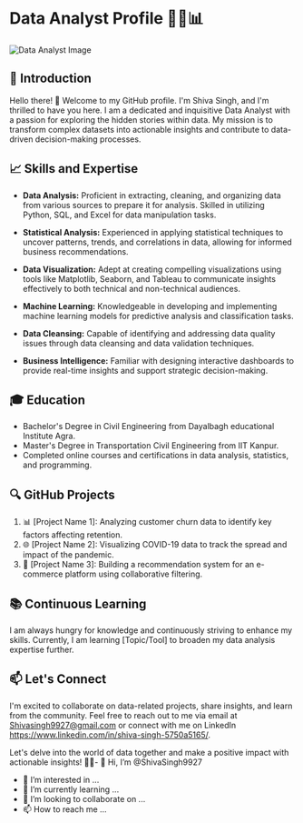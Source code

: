 # Data Analyst Profile 👨‍💼📊

![Data Analyst Image](data_analyst_image.jpg)

## 👋 Introduction

Hello there! 👋 Welcome to my GitHub profile. I'm Shiva Singh, and I'm thrilled to have you here. I am a dedicated and inquisitive Data Analyst with a passion for exploring the hidden stories within data. My mission is to transform complex datasets into actionable insights and contribute to data-driven decision-making processes.

## 📈 Skills and Expertise

- **Data Analysis:** Proficient in extracting, cleaning, and organizing data from various sources to prepare it for analysis. Skilled in utilizing Python, SQL, and Excel for data manipulation tasks.

- **Statistical Analysis:** Experienced in applying statistical techniques to uncover patterns, trends, and correlations in data, allowing for informed business recommendations.

- **Data Visualization:** Adept at creating compelling visualizations using tools like Matplotlib, Seaborn, and Tableau to communicate insights effectively to both technical and non-technical audiences.

- **Machine Learning:** Knowledgeable in developing and implementing machine learning models for predictive analysis and classification tasks.

- **Data Cleansing:** Capable of identifying and addressing data quality issues through data cleansing and data validation techniques.

- **Business Intelligence:** Familiar with designing interactive dashboards to provide real-time insights and support strategic decision-making.

## 🎓 Education

- Bachelor's Degree in Civil Engineering from Dayalbagh educational Institute Agra.
- Master's Degree in Transportation Civil Engineering from IIT Kanpur.
- Completed online courses and certifications in data analysis, statistics, and programming.

## 🔍 GitHub Projects

1. 📊 [Project Name 1]: Analyzing customer churn data to identify key factors affecting retention.
2. 🌐 [Project Name 2]: Visualizing COVID-19 data to track the spread and impact of the pandemic.
3. 🛒 [Project Name 3]: Building a recommendation system for an e-commerce platform using collaborative filtering.

## 📚 Continuous Learning

I am always hungry for knowledge and continuously striving to enhance my skills. Currently, I am learning [Topic/Tool] to broaden my data analysis expertise further.

## 📫 Let's Connect

I'm excited to collaborate on data-related projects, share insights, and learn from the community. Feel free to reach out to me via email at Shivasingh9927@gmail.com or connect with me on LinkedIn https://www.linkedin.com/in/shiva-singh-5750a5165/.

Let's delve into the world of data together and make a positive impact with actionable insights! 💼🌐- 👋 Hi, I’m @ShivaSingh9927
- 👀 I’m interested in ...
- 🌱 I’m currently learning ...
- 💞️ I’m looking to collaborate on ...
- 📫 How to reach me ...

<!---
ShivaSingh9927/ShivaSingh9927 is a ✨ special ✨ repository because its `README.md` (this file) appears on your GitHub profile.
You can click the Preview link to take a look at your changes.
--->
